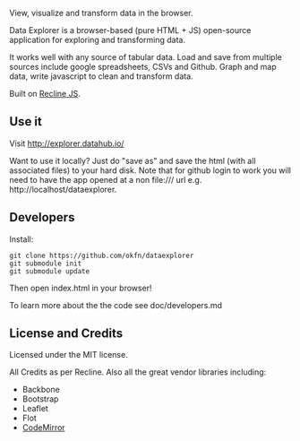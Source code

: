 View, visualize and transform data in the browser.

Data Explorer is a browser-based (pure HTML + JS) open-source application for
exploring and transforming data.

It works well with any source of tabular data. Load and save from multiple
sources include google spreadsheets, CSVs and Github. Graph and map data, write
javascript to clean and transform data.

Built on [Recline JS](http://okfnlabs.org/recline/).

## Use it

Visit <http://explorer.datahub.io/>

Want to use it locally? Just do "save as" and save the html (with all
associated files) to your hard disk. Note that for github login to work you
will need to have the app opened at a non file:/// url e.g.
http://localhost/dataexplorer.

## Developers

Install:

    git clone https://github.com/okfn/dataexplorer
    git submodule init
    git submodule update

Then open index.html in your browser!

To learn more about the the code see doc/developers.md

## License and Credits

Licensed under the MIT license.

All Credits as per Recline. Also all the great vendor libraries including:

* Backbone
* Bootstrap
* Leaflet
* Flot
* [CodeMirror](http://codemirror.net/)

